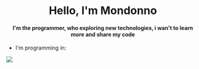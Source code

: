 <h1 align="center">Hello, I'm Mondonno</h1>
<h4 align="center">I'm the programmer, who exploring new technologies, i wan't to learn more and share my code</h3>

- I'm programming in:
<p algin="left"><img src="https://cdn.worldvectorlogo.com/logos/c--4.svg">
  <img src=""https://raw.githubusercontent.com/isocpp/logos/master/cpp_logo.png>
  </p>
